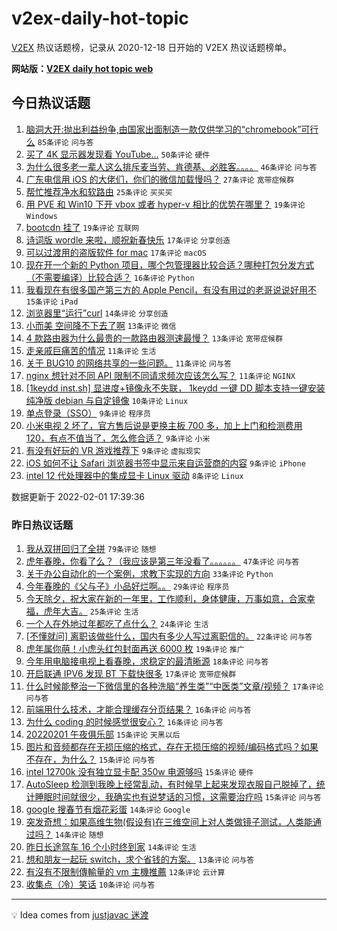 # v2ex-daily-hot-topic

[V2EX](https://www.v2ex.com/) 热议话题榜，记录从 2020-12-18 日开始的 V2EX 热议话题榜单。

**网站版：[V2EX daily hot topic web](https://boojack.github.io/v2ex-daily-hot-topic-web/)**

## 今日热议话题

<!-- TODAY BEGIN -->

1. [脑洞大开:抛出利益纷争,由国家出面制造一款仅供学习的“chromebook”可行么](https://www.v2ex.com/t/831575) `85条评论` `问与答`
1. [买了 4K 显示器发现看 YouTube...](https://www.v2ex.com/t/831574) `50条评论` `硬件`
1. [为什么很多老一辈人这么排斥麦当劳、肯德基、必胜客。。。。](https://www.v2ex.com/t/831602) `46条评论` `问与答`
1. [广东电信用 iOS 的大佬们，你们的微信加载慢吗？](https://www.v2ex.com/t/831571) `27条评论` `宽带症候群`
1. [帮忙推荐净水和软路由](https://www.v2ex.com/t/831590) `25条评论` `买买买`
1. [用 PVE 和 Win10 下开 vbox 或者 hyper-v 相比的优势在哪里？](https://www.v2ex.com/t/831564) `19条评论` `Windows`
1. [bootcdn 挂了](https://www.v2ex.com/t/831578) `19条评论` `互联网`
1. [诗词版 wordle 来啦，顺祝新春快乐](https://www.v2ex.com/t/831568) `17条评论` `分享创造`
1. [可以过渡用的盗版软件 for mac](https://www.v2ex.com/t/831625) `17条评论` `macOS`
1. [现在开一个新的 Python 项目，哪个包管理器比较合适？哪种打包分发方式（不需要编译）比较合适？](https://www.v2ex.com/t/831583) `16条评论` `Python`
1. [我看现在有很多国产第三方的 Apple Pencil，有没有用过的老哥说说好用不](https://www.v2ex.com/t/831599) `15条评论` `iPad`
1. [浏览器里“运行”curl](https://www.v2ex.com/t/831597) `14条评论` `分享创造`
1. [小而美 空间降不下去了啊](https://www.v2ex.com/t/831608) `13条评论` `微信`
1. [4 款路由器为什么最贵的一款路由器测速最慢？](https://www.v2ex.com/t/831577) `13条评论` `宽带症候群`
1. [走亲戚巨痛苦的情况](https://www.v2ex.com/t/831623) `11条评论` `生活`
1. [关于 BUG10 的网络共享的一些问题。](https://www.v2ex.com/t/831572) `11条评论` `问与答`
1. [nginx 想针对不同 API 限制不同请求频次应该怎么写？](https://www.v2ex.com/t/831569) `11条评论` `NGINX`
1. [[1keydd inst.sh] 显进度+镜像永不失联， 1keydd 一键 DD 脚本支持一键安装纯净版 debian 与自定镜像](https://www.v2ex.com/t/831591) `10条评论` `Linux`
1. [单点登录（SSO）](https://www.v2ex.com/t/831596) `9条评论` `程序员`
1. [小米电视 2 坏了，官方售后说是更换主板 700 多，加上上门和检测费用 120，有点不值当了，怎么修合适？](https://www.v2ex.com/t/831594) `9条评论` `小米`
1. [有没有好玩的 VR 游戏推荐下](https://www.v2ex.com/t/831589) `9条评论` `虚拟现实`
1. [iOS 如何不让 Safari 浏览器书签中显示来自运营商的内容](https://www.v2ex.com/t/831573) `9条评论` `iPhone`
1. [intel 12 代处理器中的集成显卡 Linux 驱动](https://www.v2ex.com/t/831618) `8条评论` `Linux`

数据更新于 2022-02-01 17:39:36

<!-- TODAY END -->

### 昨日热议话题

<!-- YESTERDAY BEGIN -->

1. [我从双拼回归了全拼](https://www.v2ex.com/t/831519) `79条评论` `随想`
1. [虎年春晚，你看了么？（我应该是第三年没看了。。。。。。](https://www.v2ex.com/t/831542) `47条评论` `问与答`
1. [关于办公自动化的一个案例，求教下实现的方向](https://www.v2ex.com/t/831492) `33条评论` `Python`
1. [今年春晚的《父与子》小品好烂啊。。](https://www.v2ex.com/t/831541) `29条评论` `程序员`
1. [今天除夕，祝大家在新的一年里，工作顺利，身体健康，万事如意，合家幸福，虎年大吉。](https://www.v2ex.com/t/831488) `25条评论` `生活`
1. [一个人在外地过年都吃了点什么？](https://www.v2ex.com/t/831528) `24条评论` `生活`
1. [[不懂就问] 离职该做些什么，国内有多少人写过离职信的。](https://www.v2ex.com/t/831500) `22条评论` `问与答`
1. [虎年属你萌！小虎头红包封面再送 6000 枚](https://www.v2ex.com/t/831495) `19条评论` `推广`
1. [今年用电脑接电视上看春晚，求稳定的最清晰源](https://www.v2ex.com/t/831533) `18条评论` `问与答`
1. [开启联通 IPV6 发现 BT 下载快很多](https://www.v2ex.com/t/831517) `17条评论` `宽带症候群`
1. [什么时候能整治一下微信里的各种洗脑“养生类”“中医类”文章/视频？](https://www.v2ex.com/t/831553) `17条评论` `问与答`
1. [前端用什么技术，才能合理缓存分页结果？](https://www.v2ex.com/t/831548) `16条评论` `问与答`
1. [为什么 coding 的时候感觉很安心？](https://www.v2ex.com/t/831538) `16条评论` `问与答`
1. [20220201 午夜俱乐部](https://www.v2ex.com/t/831557) `15条评论` `天黑以后`
1. [图片和音频都存在无损压缩的格式，存在无损压缩的视频/编码格式吗？如果不存在，为什么？](https://www.v2ex.com/t/831524) `15条评论` `问与答`
1. [intel 12700k 没有独立显卡配 350w 电源够吗](https://www.v2ex.com/t/831522) `15条评论` `硬件`
1. [AutoSleep 检测到我晚上经常乱动，有时候早上起来发现衣服自己脱掉了，统计睡眠时间就很少，我确实也有说梦话的习惯，这需要治疗吗](https://www.v2ex.com/t/831521) `15条评论` `问与答`
1. [google 搜春节有烟花彩蛋](https://www.v2ex.com/t/831507) `14条评论` `Google`
1. [突发奇想：如果高维生物(假设有)在三维空间上对人类做镜子测试，人类能通过吗？](https://www.v2ex.com/t/831506) `14条评论` `随想`
1. [昨日长途驾车 16 个小时终到家](https://www.v2ex.com/t/831484) `14条评论` `生活`
1. [想和朋友一起玩 switch，求个省钱的方案。](https://www.v2ex.com/t/831483) `13条评论` `问与答`
1. [有沒有不限制傳輸量的 vm 主機推薦](https://www.v2ex.com/t/831555) `12条评论` `云计算`
1. [收集点（冷）笑话](https://www.v2ex.com/t/831525) `10条评论` `问与答`

<!-- YESTERDAY END -->

---

💡 Idea comes from [justjavac 迷渡](https://github.com/justjavac/)
